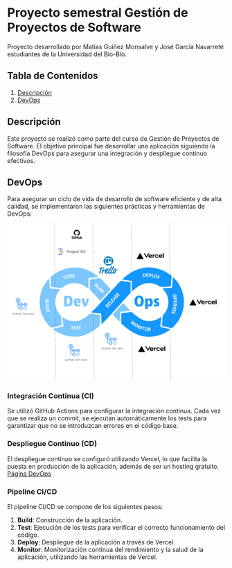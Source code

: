 # Proyecto semestral Gestión de Proyectos de Software
Proyecto desarrollado por Matías Guiñez Monsalve y José García Navarrete estudiantes de la Universidad del Bío-Bío.

## Tabla de Contenidos
1. [Descripción](#descripción)
2. [DevOps](#devops)

## Descripción
Este proyecto se realizó como parte del curso de Gestión de Proyectos de Software. El objetivo principal fue desarrollar una aplicación siguiendo la filosofía DevOps para asegurar una integración y despliegue continuo efectivos.

## DevOps
Para asegurar un ciclo de vida de desarrollo de software eficiente y de alta calidad, se implementaron las siguientes prácticas y herramientas de DevOps:

<div align="center">
  <img src="./devops.png" alt="DevOps" width="600"/>
</div>

### Integración Continua (CI)
Se utilizó GitHub Actions para configurar la integración continua. Cada vez que se realiza un commit, se ejecutan automáticamente los tests para garantizar que no se introduzcan errores en el código base.

### Despliegue Continuo (CD)
El despliegue continuo se configuró utilizando Vercel, lo que facilita la puesta en producción de la aplicación, además de ser un hosting gratuito. [Página DevOps](https://gsw-dev-ops.vercel.app/)

### Pipeline CI/CD
El pipeline CI/CD se compone de los siguientes pasos:
1. **Build**: Construcción de la aplicación.
2. **Test**: Ejecución de los tests para verificar el correcto funcionamiento del código.
3. **Deploy**: Despliegue de la aplicación a través de Vercel.
4. **Monitor**: Monitorización continua del rendimiento y la salud de la aplicación, utilizando las herramientas de Vercel.
